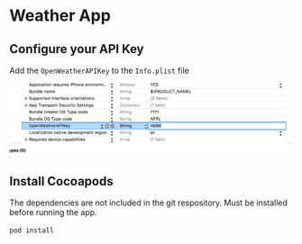 # Weather App

## Configure your API Key

Add the `OpenWeatherAPIKey` to the `Info.plist` file

![apikey](apikey.png)

## Install Cocoapods

The dependencies are not included in the git respository. Must be installed before running the app.

`pod install`
